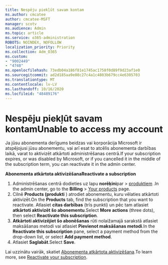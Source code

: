 ```yaml
---
title: Nespēju piekļūt savam kontam
ms.author: cmcatee
author: cmcatee-MSFT
manager: scotv
ms.audience: Admin
ms.topic: article
ms.service: o365-administration
ROBOTS: NOINDEX, NOFOLLOW
localization_priority: Priority
ms.collection: Adm_O365
ms.custom:
- "9002449"
- "4748"
ms.openlocfilehash: 73edb04a186f81e1745ac1758f0d89f9d23af1e0
ms.sourcegitcommit: ad2d185aa9e08c27c4a1c4803b679cc4e6305703
ms.translationtype: MT
ms.contentlocale: lv-LV
ms.lasthandoff: 10/16/2020
ms.locfileid: "48489176"
---
```

# <a name="unable-to-access-my-account"></a><span data-ttu-id="f8d70-102">Nespēju piekļūt savam kontam</span><span class="sxs-lookup"><span data-stu-id="f8d70-102">Unable to access my account</span></span>

<span data-ttu-id="f8d70-103">Ja jūsu abonementa derīgums beidzas vai korporācija Microsoft ir atspējojusi jūsu abonementu, vai arī esat to atcēlis abonementa darbības laikā, varat to aktivizēt atkārtoti administrēšanas centrā.</span><span class="sxs-lookup"><span data-stu-id="f8d70-103">If your subscription expires, or was disabled by Microsoft, or if you cancelled it in the middle of the subscription term, you can reactivate it in the admin center.</span></span>

<span data-ttu-id="f8d70-104">**Abonementa atkārtota aktivizēšana**</span><span class="sxs-lookup"><span data-stu-id="f8d70-104">**Reactivate a subscription**</span></span>

1. <span data-ttu-id="f8d70-105">Administrēšanas centrā dodieties uz lapu **norēķini**par  >  [produktiem](https://go.microsoft.com/fwlink/p/?linkid=842054) .</span><span class="sxs-lookup"><span data-stu-id="f8d70-105">In the admin center, go to the **Billing** > [Your products](https://go.microsoft.com/fwlink/p/?linkid=842054) page.</span></span>
2. <span data-ttu-id="f8d70-106">Cilnē **Products (produkti** ) atrodiet abonementu, kuru vēlaties atkārtoti aktivizēt.</span><span class="sxs-lookup"><span data-stu-id="f8d70-106">On the **Products** tab, find the subscription that you want to reactivate.</span></span> <span data-ttu-id="f8d70-107">Atlasiet **citas darbības** (trīs punkti) un pēc tam atlasiet **atkārtoti aktivizēt šo abonementu**.</span><span class="sxs-lookup"><span data-stu-id="f8d70-107">Select **More actions** (three dots), then select **Reactivate this subscription**.</span></span>
3. <span data-ttu-id="f8d70-108">**Atkārtoti aktivizējiet šo abonēšanas** rūti nolaižamajā sarakstā atlasiet maksāšanas metodi vai atlasiet **Pievienot maksāšanas metodi**.</span><span class="sxs-lookup"><span data-stu-id="f8d70-108">In the **Reactivate this subscription** pane, select a payment method from the drop-down list, or select **Add payment method**.</span></span>
4. <span data-ttu-id="f8d70-109">Atlasiet **Saglabāt**.</span><span class="sxs-lookup"><span data-stu-id="f8d70-109">Select **Save**.</span></span>

<span data-ttu-id="f8d70-110">Lai uzzinātu vairāk, skatiet [Abonementa atkārtota aktivizēšana](https://docs.microsoft.com/microsoft-365/commerce/subscriptions/reactivate-your-subscription).</span><span class="sxs-lookup"><span data-stu-id="f8d70-110">To learn more, see [Reactivate your subscription](https://docs.microsoft.com/microsoft-365/commerce/subscriptions/reactivate-your-subscription).</span></span>